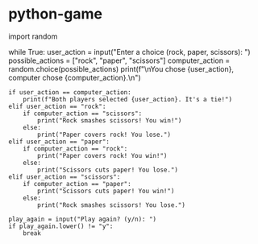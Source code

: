# python-game
import random

while True:
    user_action = input("Enter a choice (rock, paper, scissors): ")
    possible_actions = ["rock", "paper", "scissors"]
    computer_action = random.choice(possible_actions)
    print(f"\nYou chose {user_action}, computer chose {computer_action}.\n")

    if user_action == computer_action:
        print(f"Both players selected {user_action}. It's a tie!")
    elif user_action == "rock":
        if computer_action == "scissors":
            print("Rock smashes scissors! You win!")
        else:
            print("Paper covers rock! You lose.")
    elif user_action == "paper":
        if computer_action == "rock":
            print("Paper covers rock! You win!")
        else:
            print("Scissors cuts paper! You lose.")
    elif user_action == "scissors":
        if computer_action == "paper":
            print("Scissors cuts paper! You win!")
        else:
            print("Rock smashes scissors! You lose.")

    play_again = input("Play again? (y/n): ")
    if play_again.lower() != "y":
        break
